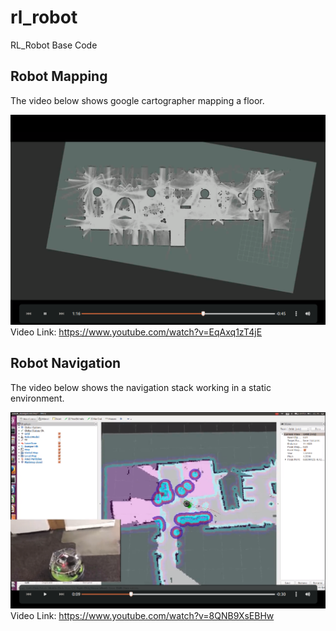 # rl_robot
RL_Robot Base Code

## Robot Mapping
The video below shows google cartographer mapping a floor.

[![Watch the video](https://github.com/JamesUnicomb/rl_robot/blob/master/video_clipping_mapping.png)](https://www.youtube.com/watch?v=EqAxq1zT4jE)
Video Link: https://www.youtube.com/watch?v=EqAxq1zT4jE


## Robot Navigation
The video below shows the navigation stack working in a static environment.

[![Watch the video](https://github.com/JamesUnicomb/rl_robot/blob/master/video_clipping_navigation.png)](https://www.youtube.com/watch?v=8QNB9XsEBHw)
Video Link: https://www.youtube.com/watch?v=8QNB9XsEBHw
